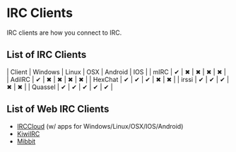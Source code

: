 # IRC Clients
IRC clients are how you connect to IRC.

## List of IRC Clients
| Client | Windows | Linux | OSX | Android | IOS |
| mIRC | ✔ | ✖ | ✖ | ✖ | ✖ |
| AdiIRC | ✔ | ✖ | ✖ | ✖ | ✖ |
| HexChat | ✔ | ✔ | ✔ | ✖ | ✖ |
| irssi | ✔ | ✔ | ✔ | ✖ | ✖ |
| Quassel | ✔ | ✔ | ✔ | ✔ | ✔ |


## List of Web IRC Clients
* [IRCCloud](/wiki/client/irccloud) (w/ apps for Windows/Linux/OSX/IOS/Android)
* [KiwiIRC](/wiki/client/kiwiirc)
* [Mibbit](/wiki/client/mibbit)

